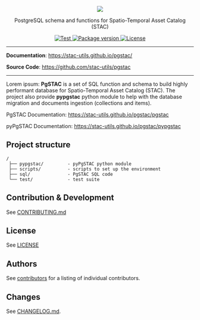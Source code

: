 
<p align="center">
  <img src="https://user-images.githubusercontent.com/10407788/174886188-3b932ada-ec28-4da0-a7a2-3b24142afe71.png"/>
  <p align="center">PostgreSQL schema and functions for Spatio-Temporal Asset Catalog (STAC)</p>
</p>

<p align="center">
  <a href="https://github.com/stac-utils/pgstac/actions?query=workflow%3ACI" target="_blank">
      <img src="https://github.com/stac-utils/pgstac/workflows/CI/badge.svg" alt="Test">
  </a>
  <a href="https://pypi.org/project/pypgstac" target="_blank">
      <img src="https://img.shields.io/pypi/v/pypgstac?color=%2334D058&label=pypi%20package" alt="Package version">
  </a>
  <a href="https://github.com/stac-utils/pgstac/blob/master/LICENSE" target="_blank">
      <img src="https://img.shields.io/github/license/stac-utils/pgstac.svg" alt="License">
  </a>
</p>

---

**Documentation**: <a href="https://stac-utils.github.io/pgstac/" target="_blank">https://stac-utils.github.io/pgstac/</a>

**Source Code**: <a href="https://github.com/stac-utils/pgstac" target="_blank">https://github.com/stac-utils/pgstac</a>

---

Lorem ipsum: **PgSTAC** is a set of SQL function and schema to build highly performant database for Spatio-Temporal Asset Catalog (STAC). The project also provide **pypgstac** python module to help with the database migration and documents ingestion (collections and items).

PgSTAC Documentation: https://stac-utils.github.io/pgstac/pgstac

pyPgSTAC Documentation: https://stac-utils.github.io/pgstac/pypgstac



## Project structure

```
/
 ├── pypgstac/         - pyPgSTAC python module
 ├── scripts/          - scripts to set up the environment
 ├── sql/              - PgSTAC SQL code
 └── test/             - test suite
```

## Contribution & Development

See [CONTRIBUTING.md](https://github.com//stac-utils/pgstac/blob/master/CONTRIBUTING.md)

## License

See [LICENSE](https://github.com//stac-utils/pgstac/blob/master/LICENSE)

## Authors

See [contributors](https://github.com/stac-utils/pgstac/graphs/contributors) for a listing of individual contributors.

## Changes

See [CHANGELOG.md](https://github.com/stac-utils/pgstac/blob/master/CHANGELOG.md).
